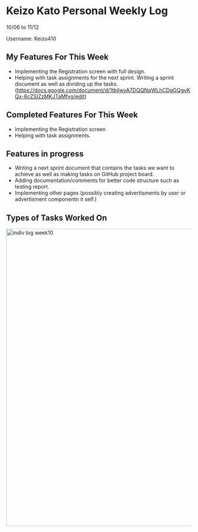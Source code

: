 # Keizo Kato Personal Weekly Log

10/06 to 11/12

Username: Keizo410

## My Features For This Week

- Implementing the Registration screen with full design. 
- Helping with task assignments for the next sprint. Writing a sprint document as well as dividing up the tasks. (https://docs.google.com/document/d/1tbjlwyA7DQQNqWLhCDgGQgvKQx-6cZSIZzMKJTaMfvg/edit)

## Completed Features For This Week

- Implementing the Registration screen
- Helping with task assignments. 

## Features in progress

-  Writing a next sprint document that contains the tasks we want to achieve as well as making tasks on GitHub project board. 
-  Adding documentation/comments for better code structure such as testing report.
-  Implementing other pages (possibly creating advertisments by user or advertisment componentn it self.)

## Types of Tasks Worked On

<img width="807" alt="indiv log week10" src="https://github.com/COSC-499-W2023/year-long-project-team-21/assets/90278067/ce53718e-c468-4ea7-af17-2680788c31df">

